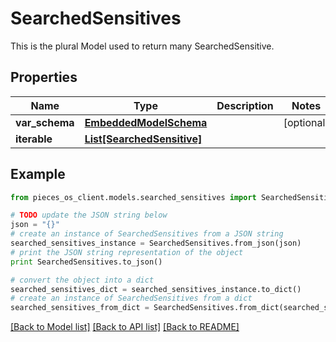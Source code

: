 # SearchedSensitives

This is the plural Model used to return many SearchedSensitive.

## Properties
Name | Type | Description | Notes
------------ | ------------- | ------------- | -------------
**var_schema** | [**EmbeddedModelSchema**](EmbeddedModelSchema.md) |  | [optional] 
**iterable** | [**List[SearchedSensitive]**](SearchedSensitive.md) |  | 

## Example

```python
from pieces_os_client.models.searched_sensitives import SearchedSensitives

# TODO update the JSON string below
json = "{}"
# create an instance of SearchedSensitives from a JSON string
searched_sensitives_instance = SearchedSensitives.from_json(json)
# print the JSON string representation of the object
print SearchedSensitives.to_json()

# convert the object into a dict
searched_sensitives_dict = searched_sensitives_instance.to_dict()
# create an instance of SearchedSensitives from a dict
searched_sensitives_from_dict = SearchedSensitives.from_dict(searched_sensitives_dict)
```
[[Back to Model list]](../README.md#documentation-for-models) [[Back to API list]](../README.md#documentation-for-api-endpoints) [[Back to README]](../README.md)


